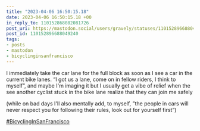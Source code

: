 ```yaml
---
title: "2023-04-06 16:50:15.18"
date: 2023-04-06 16:50:15.18 +00
in_reply_to: 110152868082081726
post_uri: https://mastodon.social/users/gravely/statuses/110152896688049240
post_id: 110152896688049240
tags:
- posts
- mastodon
- bicyclinginsanfrancisco
---
```

I immediately take the car lane for the full block as soon as I see a car in the current bike lanes. “I got us a lane, come on in fellow riders, I think to myself”, and maybe I'm imaging it but I usually get a vibe of relief when the see another cyclist stuck in the bike lane realize that they can join me safely

(while on bad days I'll also mentally add, to myself, ”the people in cars will never respect you for following their rules, look out for yourself first”)

[#BicyclingInSanFrancisco](https://mastodon.social/tags/BicyclingInSanFrancisco)


